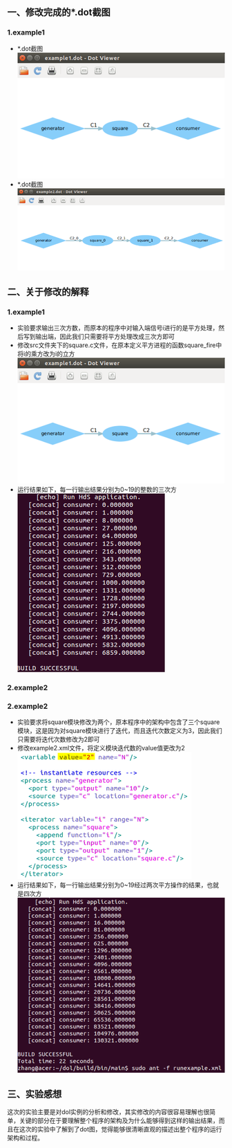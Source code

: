 ## 一、修改完成的*.dot截图
### 1.example1

* *.dot截图
![image][1]
* *.dot截图
![dol2][6]
## 二、关于修改的解释
### 1.example1
* 实验要求输出三次方数，而原本的程序中对输入端信号i进行的是平方处理，然后写到输出端，因此我们只需要将平方处理改成三次方即可
* 修改src文件夹下的square.c文件，在原本定义平方进程的函数square_fire中将i的乘方改为i的立方
![enter description here][1]
* 运行结果如下，每一行输出结果分别为0~19的整数的三次方
![enter description here][2]
### 2.example2
### 2.example2
* 实验要求将square模块修改为两个，原本程序中的架构中包含了三个square模块，这是因为对square模块进行了迭代，而且迭代次数定义为3，因此我们只需要将迭代次数修改为2即可
* 修改example2.xml文件，将定义模块迭代数的value值更改为2
![enter description here][4]
* 运行结果如下，每一行输出结果分别为0~19经过两次平方操作的结果，也就是四次方
![enter description here][5]

## 三、实验感想
这次的实验主要是对dol实例的分析和修改，其实修改的内容很容易理解也很简单，关键的部分在于要理解整个程序的架构及为什么能够得到这样的输出结果，而且在这次的实验中了解到了dot图，觉得能够很清晰直观的描述出整个程序的运行架构和过程。


  [1]: https://github.com/wendy48/ES2016_14353395/blob/master/image/dol1.PNG?raw=true
  [2]: https://github.com/wendy48/ES2016_14353395/blob/master/image/%E6%8D%95%E8%8E%B71.PNG?raw=true
  [3]: https://github.com/wendy48/ES2016_14353395/blob/master/image/dol1.PNG?raw=true
  [4]: https://github.com/wendy48/ES2016_14353395/blob/master/image/ex2.PNG?raw=true
  [5]: https://github.com/wendy48/ES2016_14353395/blob/master/image/%E6%8D%95%E8%8E%B7.PNG?raw=true
  [6]: https://github.com/wendy48/ES2016_14353395/blob/master/image/dol2.PNG?raw=true